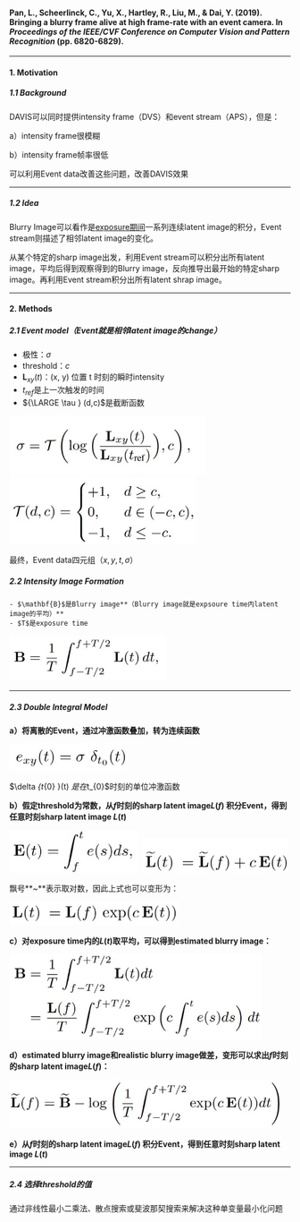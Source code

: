 #### Pan, L., Scheerlinck, C., Yu, X., Hartley, R., Liu, M., & Dai, Y. (2019). Bringing a blurry frame alive at high frame-rate with an event camera. In *Proceedings of the IEEE/CVF Conference on Computer Vision and Pattern Recognition* (pp. 6820-6829).



---

 #### 1. Motivation

##### 1.1 Background

DAVIS可以同时提供intensity frame（DVS）和event stream（APS），但是：

a）intensity frame很模糊

b）intensity frame帧率很低

可以利用Event data改善这些问题，改善DAVIS效果



---

##### 1.2 Idea

Blurry Image可以看作是<u>exposure期间</u>一系列连续latent image的积分，Event stream则描述了相邻latent image的变化。

从某个特定的sharp image出发，利用Event stream可以积分出所有latent image，平均后得到观察得到的Blurry image，反向推导出最开始的特定sharp image。再利用Event stream积分出所有latent shrap image。



------

#### 2. Methods

##### 2.1 Event model（Event就是相邻latent image的change）

- 极性：$\sigma$
- threshold：$c$
- $\mathbf{L}_{xy}(t)$：(x, y) 位置 t 时刻的瞬时intensity
- $t_{ref}$是上一次触发的时间
- ${\LARGE \tau  } (d,c)$是截断函数

<img src="2019 EDI.assets/image-20230915173332513.png" alt="image-20230915173332513" style="zoom: 67%;" />                                <img src="2019 EDI.assets/image-20230915173245129.png" alt="image-20230915173245129" style="zoom: 67%;" />                             

最终，Event data四元组（$x,y,t,\sigma$）



##### 2.2 Intensity Image Formation

	- $\mathbf{B}$是Blurry image**（Blurry image就是expsoure time内latent image的平均）**
	- $T$是exposure time

<img src="2019 EDI.assets/image-20230915174007418.png" alt="image-20230915174007418" style="zoom: 67%;" />



---

##### 2.3 Double Integral Model

**a）将离散的Event，通过冲激函数叠加，转为连续函数**

<img src="2019 EDI.assets/image-20230915174603231.png" alt="image-20230915174603231" style="zoom:67%;" />

$\delta _{t_{0} }(t) $是在$t_{0}$时刻的单位冲激函数



**b）假定threshold为常数，从$f$时刻的sharp latent image$L(f)$ 积分Event，得到任意时刻sharp latent image $L(t)$**

​                                     <img src="2019 EDI.assets/image-20230915175030723.png" alt="image-20230915175030723" style="zoom: 67%;" />                                    <img src="2019 EDI.assets/image-20230915175125837.png" alt="image-20230915175125837" style="zoom:67%;" />                 

飘号**~**表示取对数，因此上式也可以变形为：

<img src="2019 EDI.assets/image-20230915175313083.png" alt="image-20230915175313083" style="zoom:67%;" />



**c）对exposure time内的$L(t)$取平均，可以得到estimated blurry image：**

<img src="2019 EDI.assets/image-20230915175445250.png" alt="image-20230915175445250" style="zoom: 67%;" />



**d）estimated blurry image和realistic blurry image做差，变形可以求出$f$时刻的sharp latent image$L(f)$：**

<img src="2019 EDI.assets/image-20230915175628859.png" alt="image-20230915175628859" style="zoom:67%;" />



**e）从$f$时刻的sharp latent image$L(f)$ 积分Event，得到任意时刻sharp latent image $L(t)$**



---

##### 2.4 选择threshold的值

通过非线性最小二乘法、散点搜索或斐波那契搜索来解决这种单变量最小化问题
